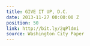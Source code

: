 ```yaml
---
title: GIVE IT UP, D.C.
date: 2013-11-27 00:00:00 Z
position: 50
link: http://bit.ly/2qPldmi
source: Washington City Paper
---
```


